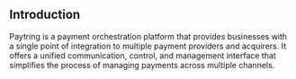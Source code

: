 ## Introduction

Paytring is a payment orchestration platform that provides businesses with a single point of integration to multiple payment providers and acquirers. It offers a unified communication, control, and management interface that simplifies the process of managing payments across multiple channels.
